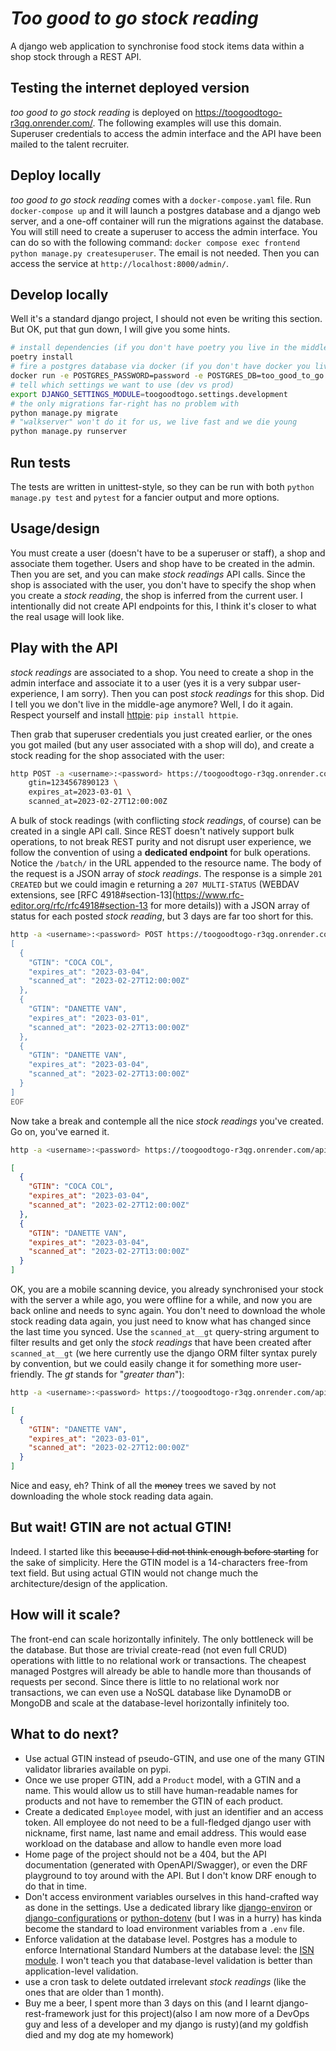 # *Too good to go stock reading*

A django web application to synchronise food stock items data within a shop stock through a REST
API.

## Testing the internet deployed version

*too good to go stock reading* is deployed on https://toogoodtogo-r3qg.onrender.com/. The following
examples will use this domain. Superuser credentials to access the admin interface and the API have
been mailed to the talent recruiter.

## Deploy locally

*too good to go stock reading* comes with a `docker-compose.yaml` file. Run `docker-compose up` and
it will launch a postgres database and a django web server, and a one-off container will run the
migrations against the database. You will still need to create a superuser to access the admin
interface. You can do so with the following command: `docker compose exec frontend python manage.py
createsuperuser`. The email is not needed. Then you can access the service at
`http://localhost:8000/admin/`.

## Develop locally

Well it's a standard django project, I should not even be writing this section. But OK, put that gun
down, I will give you some hints.

```bash
# install dependencies (if you don't have poetry you live in the middle-age)
poetry install
# fire a postgres database via docker (if you don't have docker you live in the middle-age)
docker run -e POSTGRES_PASSWORD=password -e POSTGRES_DB=too_good_to_go -p 5432:5432 -d postgres:15.2-alpine
# tell which settings we want to use (dev vs prod)
export DJANGO_SETTINGS_MODULE=toogoodtogo.settings.development
# the only migrations far-right has no problem with
python manage.py migrate
# "walkserver" won't do it for us, we live fast and we die young
python manage.py runserver
```

## Run tests

The tests are written in unittest-style, so they can be run with both `python manage.py test` and
`pytest` for a fancier output and more options.

## Usage/design

You must create a user (doesn't have to be a superuser or staff), a shop and associate them
together. Users and shop have to be created in the admin. Then you are set, and you can make *stock
readings* API calls. Since the shop is associated with the user, you don't have to specify the shop
when you create a *stock reading*, the shop is inferred from the current user.
I intentionally did not create API endpoints for this, I think it's closer to what the real usage
will look like.

## Play with the API

*stock readings* are associated to a shop. You need to create a shop in the admin interface and
associate it to a user (yes it is a very subpar user-experience, I am sorry). Then you can post
*stock readings* for this shop.
Did I tell you we don't live in the middle-age anymore? Well, I do it again. Respect yourself and
install [httpie](https://httpie.io/): `pip install httpie`.

Then grab that superuser credentials you just created earlier, or the ones you got mailed (but any
user associated with a shop will do), and create a stock reading for the shop associated with the
user:

```bash
http POST -a <username>:<password> https://toogoodtogo-r3qg.onrender.com/api/stock-reading/ \
    gtin=1234567890123 \
    expires_at=2023-03-01 \
    scanned_at=2023-02-27T12:00:00Z
```

A bulk of stock readings (with conflicting *stock readings*, of course) can be created in a single
API call. Since REST doesn't natively support bulk operations, to not break REST purity and not
disrupt user experience, we follow the convention of using a **dedicated endpoint** for bulk
operations. Notice the `/batch/` in the URL appended to the resource name. The body of the request
is a JSON array of *stock readings*. The response is a simple `201 CREATED` but we could imagin
e returning a `207 MULTI-STATUS` (WEBDAV extensions, see
[RFC 4918#section-13](https://www.rfc-editor.org/rfc/rfc4918#section-13 for more details)) with a
JSON array of status for each posted *stock reading*, but 3 days are far too short for this.

```bash
http -a <username>:<password> POST https://toogoodtogo-r3qg.onrender.com/api/stock_reading/batch/ << EOF
[
  {
    "GTIN": "COCA COL",
    "expires_at": "2023-03-04",
    "scanned_at": "2023-02-27T12:00:00Z"
  },
  {
    "GTIN": "DANETTE VAN",
    "expires_at": "2023-03-01",
    "scanned_at": "2023-02-27T13:00:00Z"
  },
  {
    "GTIN": "DANETTE VAN",
    "expires_at": "2023-03-04",
    "scanned_at": "2023-02-27T13:00:00Z"
  }
]
EOF
```

Now take a break and contemple all the nice *stock readings* you've created. Go on, you've earned
it.

```bash
http -a <username>:<password> https://toogoodtogo-r3qg.onrender.com/api/stock_reading/
```

```json
[
  {
    "GTIN": "COCA COL",
    "expires_at": "2023-03-04",
    "scanned_at": "2023-02-27T12:00:00Z"
  },
  {
    "GTIN": "DANETTE VAN",
    "expires_at": "2023-03-04",
    "scanned_at": "2023-02-27T13:00:00Z"
  }
]
```

OK, you are a mobile scanning device, you already synchronised your stock with the server a while
ago, you were offline for a while, and now you are back online and needs to sync again. You don't
need to download the whole stock reading data again, you just need to know what has changed since
the last time you synced. Use the `scanned_at__gt` query-string argument to filter results and get
only the *stock readings* that have been created after `scanned_at__gt` (we here currently use the
django ORM filter syntax purely by convention, but we could easily change it for something more
user-friendly. The *gt* stands for "*greater than*"):

```bash
http -a <username>:<password> https://toogoodtogo-r3qg.onrender.com/api/stock_reading/?scanned_at__gt=2023-02-27T12:00:00Z
```

```json
[
  {
    "GTIN": "DANETTE VAN",
    "expires_at": "2023-03-01",
    "scanned_at": "2023-02-27T12:00:00Z"
  }
]
```

Nice and easy, eh? Think of all the ~~money~~ trees we saved by not downloading the whole stock
reading data again.

## But wait! GTIN are not actual GTIN!

Indeed. I started like this ~~because I did not think enough before starting~~ for the sake of
simplicity. Here the GTIN model is a 14-characters free-from text field. But using actual GTIN
would not change much the architecture/design of the application.

## How will it scale?

The front-end can scale horizontally infinitely. The only bottleneck will be the database. But those
are trivial create-read (not even full CRUD) operations with little to no relational work or
transactions. The cheapest managed Postgres will already be able to handle more than thousands of
requests per second.
Since there is little to no relational work nor transactions, we can even use a NoSQL database
like DynamoDB or MongoDB and scale at the database-level horizontally infinitely too.

## What to do next?

* Use actual GTIN instead of pseudo-GTIN, and use one of the many GTIN validator libraries available
  on pypi.
* Once we use proper GTIN, add a `Product` model, with a GTIN and a name. This would allow us to
  still have human-readable names for products and not have to remember the GTIN of each product.
* Create a dedicated `Employee` model, with just an identifier and an access token. All employee do
  not need to be a full-fledged django user with nickname, first name, last name and email address.
  This would ease workload on the database and allow to handle even more load
* Home page of the project should not be a 404, but the API documentation (generated with
  OpenAPI/Swagger), or even the DRF playground to toy around with the API. But I don't know DRF
  enough to do that in time.
* Don't access environment variables ourselves in this hand-crafted way as done in the settings.
  Use a dedicated library like [django-environ](https://pypi.org/project/django-environ/) or
  [django-configurations](https://pypi.org/project/django-configurations/) or
  [python-dotenv](https://pypi.org/project/python-dotenv/)
  (but I was in a hurry)
  has kinda become the standard to load environment variables from a `.env` file.
* Enforce validation at the database level. Postgres has a module to enforce International Standard
  Numbers at the database level: the [ISN module](https://www.postgresql.org/docs/current/isn.html).
  I won't teach you that database-level validation is better than application-level validation.
* use a cron task to delete outdated irrelevant *stock readings* (like the ones that are older than
  1 month).
* Buy me a beer, I spent more than 3 days on this (and I learnt django-rest-framework just for this
  project)(also I am now more of a DevOps guy and less of a developer and my django is rusty)(and
  my goldfish died and my dog ate my homework)
